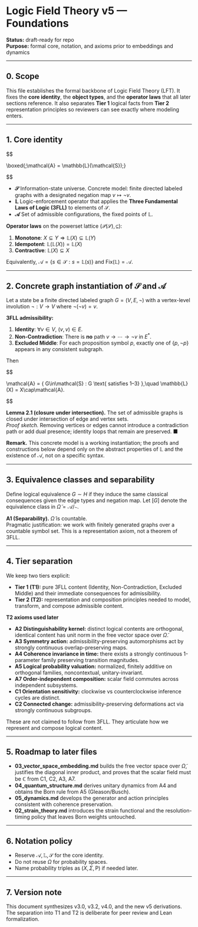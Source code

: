 # Logic Field Theory v5 — Foundations

**Status:** draft-ready for repo  
**Purpose:** formal core, notation, and axioms prior to embeddings and dynamics

---

## 0. Scope

This file establishes the formal backbone of Logic Field Theory (LFT). It fixes the **core identity**, the **object types**, and the **operator laws** that all later sections reference. It also separates **Tier 1** logical facts from **Tier 2** representation principles so reviewers can see exactly where modeling enters.

---

## 1. Core identity

$$

\boxed{\;\mathcal{A} = \mathbb{L}(\mathcal{S})\;}

$$

- **$\mathcal{S}$**  Information-state universe. Concrete model: finite directed labeled graphs with a designated negation map $v\mapsto \lnot v$.  
- **$\mathbb{L}$**  Logic-enforcement operator that applies the **Three Fundamental Laws of Logic (3FLL)** to elements of $\mathcal{S}$.  
- **$\mathcal{A}$**  Set of admissible configurations, the fixed points of $\mathbb{L}$.

**Operator laws** on the powerset lattice $(\mathcal{P}(\mathcal{S}),\subseteq)$:

1. **Monotone**: $X\subseteq Y \Rightarrow \mathbb{L}(X)\subseteq \mathbb{L}(Y)$  
2. **Idempotent**: $\mathbb{L}(\mathbb{L}(X))=\mathbb{L}(X)$  
3. **Contractive**: $\mathbb{L}(X)\subseteq X$

Equivalently, $\mathcal{A} = \{ s\in\mathcal{S} : s=\mathbb{L}(s)\}$ and $\mathrm{Fix}(\mathbb{L})=\mathcal{A}$.

---

## 2. Concrete graph instantiation of $\mathcal{S}$ and $\mathcal{A}$

Let a state be a finite directed labeled graph $G=(V,E,\lnot)$ with a vertex-level involution $\lnot:V\to V$ where $\lnot(\lnot v)=v$.

**3FLL admissibility:**

1. **Identity**: $\forall v\in V$, $(v,v)\in E$.  
2. **Non-Contradiction**: There is **no** path $v\to\cdots\to \lnot v$ in $E^{*}$.  
3. **Excluded Middle**: For each proposition symbol $p$, exactly one of $\{p,\lnot p\}$ appears in any consistent subgraph.

Then

$$

\mathcal{A}  =  \{ G\in\mathcal{S} : G \text{ satisfies 1–3} \},\quad
\mathbb{L}(X)  =  X\cap\mathcal{A}.

$$

**Lemma 2.1 (closure under intersection).** The set of admissible graphs is closed under intersection of edge and vertex sets.  
*Proof sketch.* Removing vertices or edges cannot introduce a contradiction path or add dual presence; identity loops that remain are preserved. ■

**Remark.** This concrete model is a working instantiation; the proofs and constructions below depend only on the abstract properties of $\mathbb{L}$ and the existence of $\mathcal{A}$, not on a specific syntax.

---

## 3. Equivalence classes and separability

Define logical equivalence $G\sim H$ if they induce the same classical consequences given the edge types and negation map. Let $[G]$ denote the equivalence class in $\tilde{\Omega}=\mathcal{A}/\sim$.

**A1 (Separability).** $\tilde{\Omega}$ is countable.  
Pragmatic justification: we work with finitely generated graphs over a countable symbol set. This is a representation axiom, not a theorem of 3FLL.

---

## 4. Tier separation

We keep two tiers explicit:

- **Tier 1 (T1):** pure 3FLL content (Identity, Non-Contradiction, Excluded Middle) and their immediate consequences for admissibility.  
- **Tier 2 (T2):** representation and composition principles needed to model, transform, and compose admissible content.

**T2 axioms used later**

- **A2 Distinguishability kernel:** distinct logical contents are orthogonal, identical content has unit norm in the free vector space over $\tilde{\Omega}$.  
- **A3 Symmetry action:** admissibility-preserving automorphisms act by strongly continuous overlap-preserving maps.  
- **A4 Coherence invariance in time:** there exists a strongly continuous 1-parameter family preserving transition magnitudes.  
- **A5 Logical probability valuation:** normalized, finitely additive on orthogonal families, noncontextual, unitary-invariant.  
- **A7 Order-independent composition:** scalar field commutes across independent subsystems.  
- **C1 Orientation sensitivity:** clockwise vs counterclockwise inference cycles are distinct.  
- **C2 Connected change:** admissibility-preserving deformations act via strongly continuous subgroups.

These are not claimed to follow from 3FLL. They articulate how we represent and compose logical content.

---

## 5. Roadmap to later files

- **03\_vector\_space\_embedding.md** builds the free vector space over $\tilde{\Omega}$, justifies the diagonal inner product, and proves that the scalar field must be $\mathbb{C}$ from C1, C2, A3, A7.  
- **04\_quantum\_structure.md** derives unitary dynamics from A4 and obtains the Born rule from A5 (Gleason/Busch).  
- **05\_dynamics.md** develops the generator and action principles consistent with coherence preservation.  
- **02\_strain\_theory.md** introduces the strain functional and the resolution-timing policy that leaves Born weights untouched.

---

## 6. Notation policy

- Reserve $\mathcal{A}, \mathbb{L}, \mathcal{S}$ for the core identity.  
- Do not reuse $\Omega$ for probability spaces.  
- Name probability triples as $(X,\Sigma,\mathsf{P})$ if needed later.

---

## 7. Version note

This document synthesizes v3.0, v3.2, v4.0, and the new v5 derivations. The separation into T1 and T2 is deliberate for peer review and Lean formalization.
